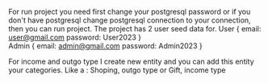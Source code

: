 For run project you need first change your postgresql password or if you don't have postgresql change postgresql connection to your connection, then you can run project. The project has 2 user seed data for. 
User
{
email: user@gmail.com
password: User2023
}    
Admin
{
email: admin@gmail.com
password: Admin2023
}


For income and outgo type I create new entity and you can add this entity your categories. Like a : Shoping, outgo type or Gift, income type 